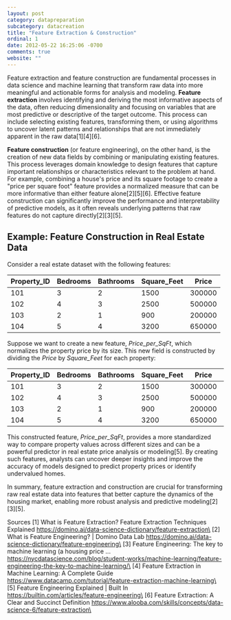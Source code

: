 ```yaml
---
layout: post
category: datapreparation
subcategory: datacreation
title: "Feature Extraction & Construction"
ordinal: 1
date: 2012-05-22 16:25:06 -0700
comments: true
website: ""
---
```

Feature extraction and feature construction are fundamental processes in data science and machine learning that transform raw data into more meaningful and actionable forms for analysis and modeling. **Feature extraction** involves identifying and deriving the most informative aspects of the data, often reducing dimensionality and focusing on variables that are most predictive or descriptive of the target outcome. This process can include selecting existing features, transforming them, or using algorithms to uncover latent patterns and relationships that are not immediately apparent in the raw data[1][4][6].

**Feature construction** (or feature engineering), on the other hand, is the creation of new data fields by combining or manipulating existing features. This process leverages domain knowledge to design features that capture important relationships or characteristics relevant to the problem at hand. For example, combining a house's price and its square footage to create a "price per square foot" feature provides a normalized measure that can be more informative than either feature alone[2][5][6]. Effective feature construction can significantly improve the performance and interpretability of predictive models, as it often reveals underlying patterns that raw features do not capture directly[2][3][5].

## Example: Feature Construction in Real Estate Data

Consider a real estate dataset with the following features:

| Property_ID | Bedrooms | Bathrooms | Square_Feet | Price   |
|-------------|----------|-----------|-------------|---------|
| 101         | 3        | 2         | 1500        | 300000  |
| 102         | 4        | 3         | 2500        | 500000  |
| 103         | 2        | 1         | 900         | 200000  |
| 104         | 5        | 4         | 3200        | 650000  |

Suppose we want to create a new feature, *Price_per_SqFt*, which normalizes the property price by its size. This new field is constructed by dividing the *Price* by *Square_Feet* for each property:

| Property_ID | Bedrooms | Bathrooms | Square_Feet | Price   | Price_per_SqFt |
|-------------|----------|-----------|-------------|---------|----------------|
| 101         | 3        | 2         | 1500        | 300000  | 200.00         |
| 102         | 4        | 3         | 2500        | 500000  | 200.00         |
| 103         | 2        | 1         | 900         | 200000  | 222.22         |
| 104         | 5        | 4         | 3200        | 650000  | 203.13         |

This constructed feature, *Price_per_SqFt*, provides a more standardized way to compare property values across different sizes and can be a powerful predictor in real estate price analysis or modeling[5]. By creating such features, analysts can uncover deeper insights and improve the accuracy of models designed to predict property prices or identify undervalued homes.

In summary, feature extraction and construction are crucial for transforming raw real estate data into features that better capture the dynamics of the housing market, enabling more robust analysis and predictive modeling[2][3][5].

Sources
[1] What is Feature Extraction? Feature Extraction Techniques Explained https://domino.ai/data-science-dictionary/feature-extraction\
[2] What is Feature Engineering? | Domino Data Lab https://domino.ai/data-science-dictionary/feature-engineering\
[3] Feature Engineering: The key to machine learning (a housing price ... https://nycdatascience.com/blog/student-works/machine-learning/feature-engineering-the-key-to-machine-learning/\
[4] Feature Extraction in Machine Learning: A Complete Guide https://www.datacamp.com/tutorial/feature-extraction-machine-learning\
[5] Feature Engineering Explained | Built In https://builtin.com/articles/feature-engineering\
[6] Feature Extraction: A Clear and Succinct Definition https://www.alooba.com/skills/concepts/data-science-6/feature-extraction\